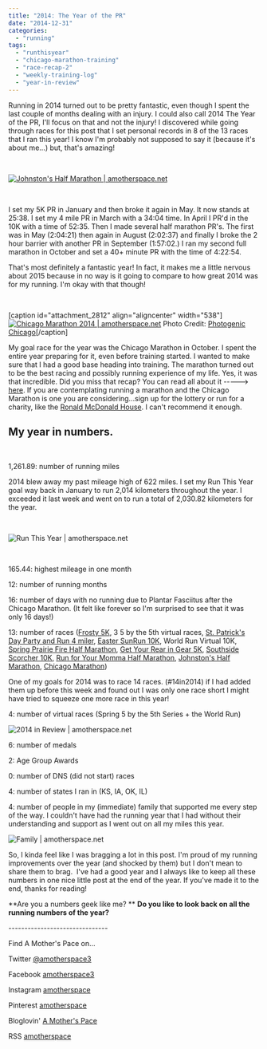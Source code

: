```yaml
---
title: "2014: The Year of the PR"
date: "2014-12-31"
categories: 
  - "running"
tags: 
  - "runthisyear"
  - "chicago-marathon-training"
  - "race-recap-2"
  - "weekly-training-log"
  - "year-in-review"
---
```


Running in 2014 turned out to be pretty fantastic, even though I spent the last couple of months dealing with an injury. I could also call 2014 The Year of the PR, I'll focus on that and not the injury! I discovered while going through races for this post that I set personal records in 8 of the 13 races that I ran this year! I know I'm probably not supposed to say it (because it's about me...) but, that's amazing!

 

[![Johnston's Half Marathon | amotherspace.net](images/Heres-the-finish-line-photo-from-my-big-PR-today-taken-by-Running-Connection.-Im-a-little-overwhelmed-by-all-the-love-and-congratulations-on-my-last-post.-My-IG-friends-are-the-best-Thank-you.jpg)](http://amotherspace.net/wp-content/uploads/2014/09/Heres-the-finish-line-photo-from-my-big-PR-today-taken-by-Running-Connection.-Im-a-little-overwhelmed-by-all-the-love-and-congratulations-on-my-last-post.-My-IG-friends-are-the-best-Thank-you.jpg)

 

I set my 5K PR in January and then broke it again in May. It now stands at 25:38. I set my 4 mile PR in March with a 34:04 time. In April I PR'd in the 10K with a time of 52:35. Then I made several half marathon PR's. The first was in May (2:04:21) then again in August (2:02:37) and finally I broke the 2 hour barrier with another PR in September (1:57:02.) I ran my second full marathon in October and set a 40+ minute PR with the time of 4:22:54.

That's most definitely a fantastic year! In fact, it makes me a little nervous about 2015 because in no way is it going to compare to how great 2014 was for my running. I'm okay with that though!

 

\[caption id="attachment\_2812" align="aligncenter" width="538"\][![Chicago Marathon 2014 | amotherspace.net](images/Angosmarathon-52.jpg)](http://amotherspace.net/wp-content/uploads/2014/10/Angosmarathon-52.jpg) Photo Credit: [Photogenic Chicago](http://photogenicchicago.com)\[/caption\]

My goal race for the year was the Chicago Marathon in October. I spent the entire year preparing for it, even before training started. I wanted to make sure that I had a good base heading into training. The marathon turned out to be the best racing and possibly running experience of my life. Yes, it was that incredible. Did you miss that recap? You can read all about it -----> [here](http://amotherspace.net/2014/10/2014-chicago-marathon-race-recap/ "2014 Chicago Marathon Race Recap"). If you are contemplating running a marathon and the Chicago Marathon is one you are considering...sign up for the lottery or run for a charity, like the [Ronald McDonald House](http://amotherspace.net/2014/10/my-top-reasons-to-run-the-chicago-marathon-with-team-rmhc/ "My Top Reasons to Run the Chicago Marathon with Team RMHC"). I can't recommend it enough.

## **My year in numbers.**

 

1,261.89: number of running miles

2014 blew away my past mileage high of 622 miles. I set my Run This Year goal way back in January to run 2,014 kilometers throughout the year. I exceeded it last week and went on to run a total of 2,030.82 kilometers for the year.

 

![Run This Year | amotherspace.net](images/IMG_2300-1024x1024.jpg)

 

165.44: highest mileage in one month

12: number of running months

16: number of days with no running due to Plantar Fasciitus after the Chicago Marathon. (It felt like forever so I'm surprised to see that it was only 16 days!)

13: number of races ([Frosty 5K](http://amotherspace.net/2014/01/2014-frosty-5k-race-recap/ "2014 Frosty 5K Race Recap"), 3 5 by the 5th virtual races, [St. Patrick's Day Party and Run 4 miler](http://amotherspace.net/2014/03/st-patricks-day-party-and-run-race-recap-2014/ "St. Patrick’s Day Party and Run Race Recap 2014"), [Easter SunRun 10K](http://amotherspace.net/2014/04/easter-sun-run-race-recap-2014/ "Easter Sun Run Race Recap 2014"), World Run Virtual 10K, [Spring Prairie Fire Half Marathon](http://amotherspace.net/2014/05/2014-prairie-fire-spring-half-marathon-race-recap/ "2014 Prairie Fire Spring Half Marathon Race Recap"), [Get Your Rear in Gear 5K](http://amotherspace.net/2014/05/get-your-rear-in-gear-2014-race-recap/ "Get Your Rear in Gear 2014 Race Recap"), [Southside Scorcher 10K](http://amotherspace.net/2014/07/titan-10k-southside-scorcher-race-recap/ "Titan 10K Southside Scorcher Race Recap"), [Run for Your Momma Half Marathon](http://amotherspace.net/2014/09/run-for-your-momma-half-marathon-race-recap/ "Run for Your Momma Half Marathon Race Recap"), [Johnston's Half Marathon](http://amotherspace.net/2014/09/johnstons-half-marathon-race-recap/ "Johnston’s Half Marathon Race Recap"), [Chicago Marathon](http://amotherspace.net/2014/10/2014-chicago-marathon-race-recap/ "2014 Chicago Marathon Race Recap"))

One of my goals for 2014 was to race 14 races. (#14in2014) if I had added them up before this week and found out I was only one race short I might have tried to squeeze one more race in this year!

4: number of virtual races (Spring 5 by the 5th Series + the World Run)

![2014 in Review | amotherspace.net](images/photo-15.jpg)

6: number of medals

2: Age Group Awards

0: number of DNS (did not start) races

4: number of states I ran in (KS, IA, OK, IL)

4: number of people in my (immediate) family that supported me every step of the way. I couldn't have had the running year that I had without their understanding and support as I went out on all my miles this year.

![Family | amotherspace.net](images/IMG_9904-e1419969762394-1024x950.jpg)

So, I kinda feel like I was bragging a lot in this post. I'm proud of my running improvements over the year (and shocked by them) but I don't mean to share them to brag.  I've had a good year and I always like to keep all these numbers in one nice little post at the end of the year. If you've made it to the end, thanks for reading!

**Are you a numbers geek like me? ** **Do you like to look back on all the running numbers of the year?**

\-------------------------------

Find A Mother's Pace on...

Twitter [@amotherspace3](https://twitter.com/amotherspace3)

Facebook [amotherspace3](http://facebook.com/amotherspace3)

Instagram [amotherspace](http://instagram.com/amotherspace)

Pinterest [amotherspace](http://pinterest.com/amotherspace/)

Bloglovin' [A Mother's Pace](http://www.bloglovin.com/en/blog/6680087)

RSS [amotherspace](http://feeds.feedburner.com/amotherspace)
